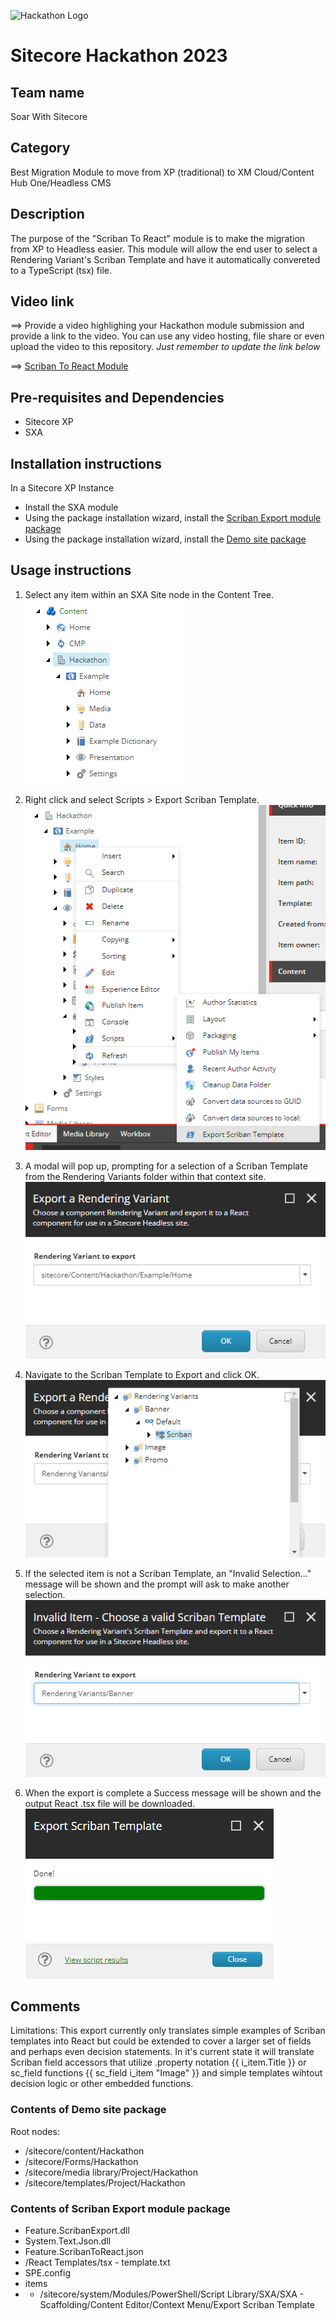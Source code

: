 ![Hackathon Logo](docs/images/hackathon.png?raw=true "Hackathon Logo")
# Sitecore Hackathon 2023

## Team name
Soar With Sitecore

## Category
Best Migration Module to move from XP (traditional) to XM Cloud/Content Hub One/Headless CMS

## Description
The purpose of the "Scriban To React" module is to make the migration from XP to Headless easier.
This module will allow the end user to select a Rendering Variant's Scriban Template and have it 
automatically convereted to a TypeScript (tsx) file.  

## Video link
⟹ Provide a video highlighing your Hackathon module submission and provide a link to the video. You can use any video hosting, file share or even upload the video to this repository. _Just remember to update the link below_

⟹ [Scriban To React Module](https://youtu.be/cQxMVEsQ7Sk)

## Pre-requisites and Dependencies

- Sitecore XP
- SXA

## Installation instructions

In a Sitecore XP Instance
- Install the SXA module
- Using the package installation wizard, install the [Scriban Export module package](https://github.com/Sitecore-Hackathon/2023-Soar-with-Sitecore/blob/main/sitecore_packages/Hackathon-Content-Package-1.0.zip)
- Using the package installation wizard, install the [Demo site package](https://github.com/Sitecore-Hackathon/2023-Soar-with-Sitecore/blob/main/sitecore_packages/Hackathon-Content-Package-1.0.zip)


## Usage instructions

1. Select any item within an SXA Site node in the Content Tree.   
![Content Tree](docs/images/fig1-content-tree.PNG?raw=true "Content Tree")

2. Right click and select Scripts > Export Scriban Template.    
![Run Script](docs/images/fig2-run-script.PNG?raw=true "Run Script")

3. A modal will pop up, prompting for a selection of a Scriban Template from the Rendering Variants folder within that context site.   
![Export Modal Screen 1](docs/images/fig3-export-modal.PNG?raw=true "Export Modal Screen 1")

4. Navigate to the Scriban Template to Export and click OK.   
![Export Modal Screen 2](docs/images/fig4-export-modal-2.PNG?raw=true "Export Modal Screen 2")

5. If the selected item is not a Scriban Template, an "Invalid Selection..." message will be shown and the prompt will ask to make another selection.   
![Invalid Selection Screen](docs/images/fig5-invalid-selection.PNG?raw=true "Invalid Selection Screen")

6. When the export is complete a Success message will be shown and the output React .tsx file will be downloaded.   
![Success Message](docs/images/fig6-success.PNG?raw=true "Success Message")

## Comments
Limitations: This export currently only translates simple examples of Scriban templates into React but could be extended to cover a larger set of fields and perhaps even decision statements. In it's current state it will translate Scriban field accessors that utilize .property notation {{ i_item.Title }} or sc_field functions {{ sc_field i_item "Image" }} and simple templates wihtout decision logic or other embedded functions.

### Contents of Demo site package
Root nodes:
- /sitecore/content/Hackathon
- /sitecore/Forms/Hackathon
- /sitecore/media library/Project/Hackathon
- /sitecore/templates/Project/Hackathon

### Contents of Scriban Export module package
- Feature.ScribanExport.dll
- System.Text.Json.dll
- Feature.ScribanToReact.json
- /React Templates/tsx - template.txt
- SPE.config
- items
- - /sitecore/system/Modules/PowerShell/Script Library/SXA/SXA - Scaffolding/Content Editor/Context Menu/Export Scriban Template